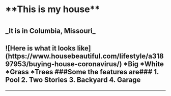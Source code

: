 <h1>**This is my house**<h1>
<h2>_It is in Columbia, Missouri_<h2>
![Here is what it looks like](https://www.housebeautiful.com/lifestyle/a31897953/buying-house-coronavirus/)
*Big
*White
*Grass
*Trees
###Some the features are###
1. Pool
2. Two Stories
3. Backyard
4. Garage
<hr>
